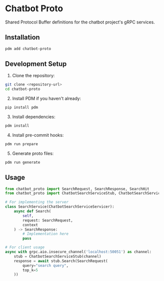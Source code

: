 # Chatbot Proto

Shared Protocol Buffer definitions for the chatbot project's gRPC services.

## Installation

```bash
pdm add chatbot-proto
```

## Development Setup

1. Clone the repository:
```bash
git clone <repository-url>
cd chatbot-proto
```

2. Install PDM if you haven't already:
```bash
pip install pdm
```

3. Install dependencies:
```bash
pdm install
```

4. Install pre-commit hooks:
```bash
pdm run prepare
```

5. Generate proto files:
```bash
pdm run generate
```

## Usage

```python
from chatbot_proto import SearchRequest, SearchResponse, SearchHit
from chatbot_proto import ChatbotSearchServiceStub, ChatbotSearchServiceServicer

# For implementing the server
class SearchService(ChatbotSearchServiceServicer):
    async def Search(
        self, 
        request: SearchRequest, 
        context
    ) -> SearchResponse:
        # Implementation here
        pass

# For client usage
async with grpc.aio.insecure_channel('localhost:50051') as channel:
    stub = ChatbotSearchServiceStub(channel)
    response = await stub.Search(SearchRequest(
        query="search query",
        top_k=5
    ))
```